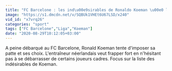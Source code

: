 ```yaml
---
title: "FC Barcelone : les ind\u00e9sirables de Ronaldo Koeman \u00e0 la loupe"
image: "https://s1.dmcdn.net/v/SQBUk1VHEt6U67LSD/x240"
vid_id: "x7vrq26"
categories: "sport"
tags: ["FC Barcelone","Liga","Koeman"]
date: "2020-08-29T10:12:05+03:00"
---
```

A peine débarqué au FC Barcelone, Ronald Koeman tente d'imposer sa patte et ses choix. L'entraîneur néerlandais veut frapper fort en n'hésitant pas à se débarrasser de certains joueurs cadres. Focus sur la liste des indésirables de Koeman.
